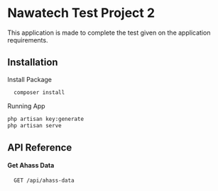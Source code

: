 
# Nawatech Test Project 2

This application is made to complete the test given on the application requirements.




## Installation

Install Package

```bash
  composer install
```

Running App

```bash
php artisan key:generate
php artisan serve
```

    
## API Reference

#### Get Ahass Data

```http
  GET /api/ahass-data
```
